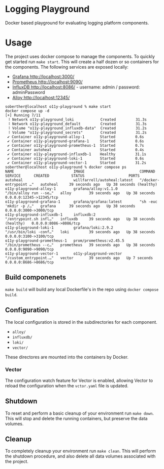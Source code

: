 # Logging Playground

Docker based playground for evaluating logging platform components.

# Usage

The project uses docker compose to manage the components.  To quickly get started run `make start`.  This will create a half dozen or so containers for the components.  The following services are exposed locally:

* [Grafana http://localhost:3000/](http://localhost:3000/?orgId=1)
* [Prometheus http://localhost:9090/](http://localhost:9090/graph?)
* [InfluxDB http://localhost:8086/](http://localhost:8086/signin) - username: admin / password: adminPassword
* [Alloy http://localhost:12345/](http://localhost:12345/)

```
soberther@localhost o11y-playground % make start
docker compose up -d
[+] Running 7/11
 ⠸ Network o11y-playground_loki            Created         31.3s
 ⠸ Network o11y-playground_default         Created         31.3s
 ⠸ Volume "o11y-playground_influxdb-data"  Created         31.2s
 ⠸ Volume "o11y-playground_secrets"        Created         31.2s
 ✔ Container o11y-playground-alloy-1       Started         0.6s
 ✔ Container o11y-playground-grafana-1     Started         0.6s
 ✔ Container o11y-playground-prometheus-1  Started         0.7s
 ✔ Container autoheal                      Started         0.4s
 ✔ Container o11y-playground-influxdb-1    Healthy         31.1s
 ✔ Container o11y-playground-loki-1        Started         0.6s
 ✔ Container o11y-playground-vector-1      Started         31.2s
soberther@localhost o11y-playground % docker compose ps
NAME                           IMAGE                         COMMAND                  SERVICE      CREATED          STATUS                    PORTS
autoheal                       willfarrell/autoheal:latest   "/docker-entrypoint …"   autoheal     39 seconds ago   Up 38 seconds (healthy)
o11y-playground-alloy-1        grafana/alloy:v1.1.0          "/bin/alloy run --se…"   alloy        39 seconds ago   Up 38 seconds             0.0.0.0:12345->12345/tcp
o11y-playground-grafana-1      grafana/grafana:latest        "sh -euc 'mkdir -p /…"   grafana      39 seconds ago   Up 38 seconds             0.0.0.0:3000->3000/tcp
o11y-playground-influxdb-1     influxdb:2                    "/entrypoint.sh infl…"   influxdb     39 seconds ago   Up 38 seconds (healthy)   0.0.0.0:8086->8086/tcp
o11y-playground-loki-1         grafana/loki:2.9.2            "/usr/bin/loki -conf…"   loki         39 seconds ago   Up 38 seconds             0.0.0.0:3100->3100/tcp
o11y-playground-prometheus-1   prom/prometheus:v2.45.5       "/bin/prometheus --c…"   prometheus   39 seconds ago   Up 38 seconds             0.0.0.0:9090->9090/tcp
o11y-playground-vector-1       o11y-playground-vector        "/custom_entrypoint.…"   vector       39 seconds ago   Up 7 seconds              0.0.0.0:8686->8686/tcp
```

## Build componenets

`make build` will build any local Dockerfile's in the repo using `docker compose build`.

## Configuration

The local configuration is stored in the subdirectories for each component.

* `alloy/`
* `influxdb/`
* `loki/`
* `vector/`

These directores are mounted into the containers by Docker.

### Vector

The configuration watch feature for Vector is enabled, allowing Vector to reload the
configuration when the `vctor.yaml` file is updated.

## Shutdown

To reset and perform a basic cleanup of your environment run `make down`.  This will stop and delete the running containers, but preserve the data volumes.

## Cleanup

To completely cleanup your environment run `make clean`.  This will perform the shutdown procedure, and also delete all data volumes associated with the project.

